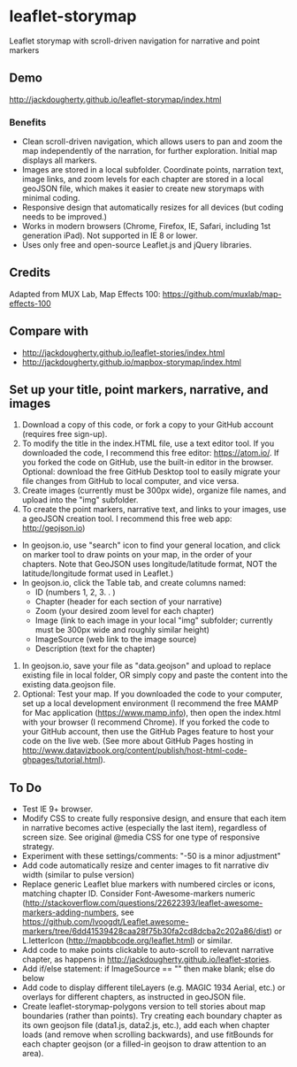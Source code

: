 # leaflet-storymap
Leaflet storymap with scroll-driven navigation for narrative and point markers

## Demo
http://jackdougherty.github.io/leaflet-storymap/index.html

### Benefits
- Clean scroll-driven navigation, which allows users to pan and zoom the map independently of the narration, for further exploration. Initial map displays all markers.
- Images are stored in a local subfolder. Coordinate points, narration text, image links, and zoom levels for each chapter are stored in a local geoJSON file, which makes it easier to create new storymaps with minimal coding.
- Responsive design that automatically resizes for all devices (but coding needs to be improved.)
- Works in modern browsers (Chrome, Firefox, IE, Safari, including 1st generation iPad). Not supported in IE 8 or lower.
- Uses only free and open-source Leaflet.js and jQuery libraries.

## Credits
Adapted from MUX Lab, Map Effects 100: https://github.com/muxlab/map-effects-100

## Compare with
- http://jackdougherty.github.io/leaflet-stories/index.html
- http://jackdougherty.github.io/mapbox-storymap/index.html

## Set up your title, point markers, narrative, and images

1. Download a copy of this code, or fork a copy to your GitHub account (requires free sign-up).
1. To modify the title in the index.HTML file, use a text editor tool. If you downloaded the code, I recommend this free editor: https://atom.io/. If you forked the code on GitHub, use the built-in editor in the browser. Optional: download the free GitHub Desktop tool to easily migrate your file changes from GitHub to local computer, and vice versa.
1. Create images (currently must be 300px wide), organize file names, and upload into the "img" subfolder.
1. To create the point markers, narrative text, and links to your images, use a geoJSON creation tool. I recommend this free web app: http://geojson.io)
- In geojson.io, use "search" icon to find your general location, and click on marker tool to draw points on your map, in the order of your chapters. Note that GeoJSON uses longitude/latitude format, NOT the latitude/longitude format used in Leaflet.)
- In geojson.io, click the Table tab, and create columns named:
  - ID (numbers 1, 2, 3. . )
  - Chapter (header for each section of your narrative)
  - Zoom (your desired zoom level for each chapter)
  - Image (link to each image in your local "img" subfolder; currently must be 300px wide and roughly similar height)
  - ImageSource (web link to the image source)
  - Description (text for the chapter)

1. In geojson.io, save your file as "data.geojson" and upload to replace existing file in local folder, OR simply copy and paste the content into the existing data.geojson file.
1. Optional: Test your map. If you downloaded the code to your computer, set up a local development environment (I recommend the free MAMP for Mac application (https://www.mamp.info), then open the index.html with your browser (I recommend Chrome). If you forked the code to your GitHub account, then use the GitHub Pages feature to host your code on the live web. (See more about GitHub Pages hosting in http://www.datavizbook.org/content/publish/host-html-code-ghpages/tutorial.html).

## To Do
- Test IE 9+ browser.
- Modify CSS to create fully responsive design, and ensure that each item in narrative becomes active (especially the last item), regardless of screen size. See original @media CSS for one type of responsive strategy.
- Experiment with these settings/comments: "-50 is a minor adjustment"
- Add code automatically resize and center images to fit narrative div width (similar to pulse version)
- Replace generic Leaflet blue markers with numbered circles or icons, matching chapter ID. Consider Font-Awesome-markers numeric (http://stackoverflow.com/questions/22622393/leaflet-awesome-markers-adding-numbers, see https://github.com/lvoogdt/Leaflet.awesome-markers/tree/6dd41539428caa28f75b30fa2cd8dcba2c202a86/dist) or L.letterIcon (http://mapbbcode.org/leaflet.html) or similar.
- Add code to make points clickable to auto-scroll to relevant narrative chapter, as happens in http://jackdougherty.github.io/leaflet-stories.
- Add if/else statement: if ImageSource == "" then make blank; else do below
- Add code to display different tileLayers (e.g. MAGIC 1934 Aerial, etc.) or overlays for different chapters, as instructed in geoJSON file.
- Create leaflet-storymap-polygons version to tell stories about map boundaries (rather than points). Try creating each boundary chapter as its own geojson file (data1.js, data2.js, etc.), add each when chapter loads (and remove when scrolling backwards), and use fitBounds for each chapter geojson (or a filled-in geojson to draw attention to an area).
